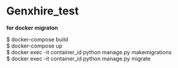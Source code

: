 # Genxhire_test

**for docker migraton**

$ docker-compose build <br />
$ docker-compose up <br />
$ docker exec -it container_id python manage.py makemigrations <br />
$ docker exec -it container_id python manage.py migrate <br />





